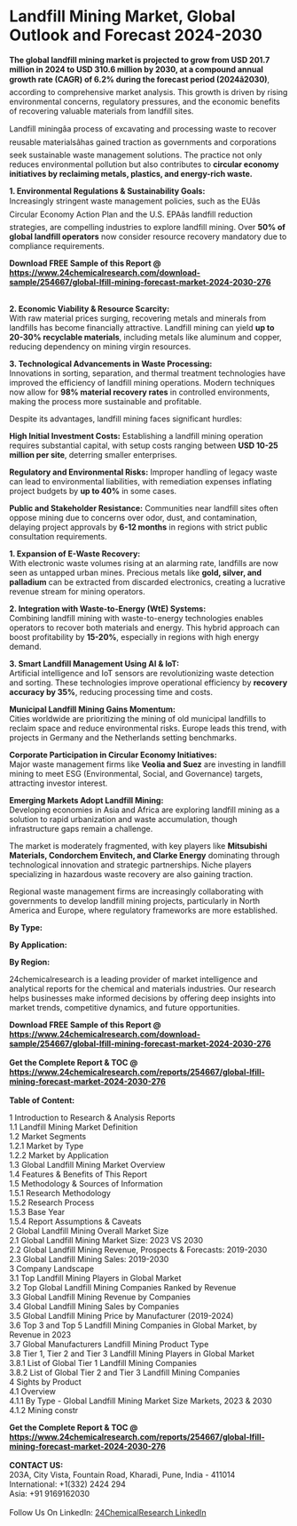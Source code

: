 <h1>Landfill Mining Market, Global Outlook and Forecast 2024-2030</h1><p><strong>The global landfill mining market is projected to grow from USD 201.7 million in 2024 to USD 310.6 million by 2030, at a compound annual growth rate (CAGR) of 6.2% during the forecast period (2024â2030)</strong>, according to comprehensive market analysis. This growth is driven by rising environmental concerns, regulatory pressures, and the economic benefits of recovering valuable materials from landfill sites.</p><p>Landfill miningâa process of excavating and processing waste to recover reusable materialsâhas gained traction as governments and corporations seek sustainable waste management solutions. The practice not only reduces environmental pollution but also contributes to <strong>circular economy initiatives by reclaiming metals, plastics, and energy-rich waste.</strong></p><p><strong>1. Environmental Regulations &amp; Sustainability Goals:</strong><br>
Increasingly stringent waste management policies, such as the EUâs Circular Economy Action Plan and the U.S. EPAâs landfill reduction strategies, are compelling industries to explore landfill mining. Over <strong>50% of global landfill operators</strong> now consider resource recovery mandatory due to compliance requirements.</p><div><b>Download FREE Sample of this Report @ 
            <a href="https://www.24chemicalresearch.com/download-sample/254667/global-lfill-mining-forecast-market-2024-2030-276">
            https://www.24chemicalresearch.com/download-sample/254667/global-lfill-mining-forecast-market-2024-2030-276</a></b></div><br><p><strong>2. Economic Viability &amp; Resource Scarcity:</strong><br>
With raw material prices surging, recovering metals and minerals from landfills has become financially attractive. Landfill mining can yield <strong>up to 20-30% recyclable materials</strong>, including metals like aluminum and copper, reducing dependency on mining virgin resources.</p><p><strong>3. Technological Advancements in Waste Processing:</strong><br>
Innovations in sorting, separation, and thermal treatment technologies have improved the efficiency of landfill mining operations. Modern techniques now allow for <strong>98% material recovery rates</strong> in controlled environments, making the process more sustainable and profitable.</p><p>Despite its advantages, landfill mining faces significant hurdles:</p><p><strong>High Initial Investment Costs:</strong> Establishing a landfill mining operation requires substantial capital, with setup costs ranging between <strong>USD 10-25 million per site</strong>, deterring smaller enterprises.</p><p><strong>Regulatory and Environmental Risks:</strong> Improper handling of legacy waste can lead to environmental liabilities, with remediation expenses inflating project budgets by <strong>up to 40%</strong> in some cases.</p><p><strong>Public and Stakeholder Resistance:</strong> Communities near landfill sites often oppose mining due to concerns over odor, dust, and contamination, delaying project approvals by <strong>6-12 months</strong> in regions with strict public consultation requirements.</p><p><strong>1. Expansion of E-Waste Recovery:</strong><br>
With electronic waste volumes rising at an alarming rate, landfills are now seen as untapped urban mines. Precious metals like <strong>gold, silver, and palladium</strong> can be extracted from discarded electronics, creating a lucrative revenue stream for mining operators.</p><p><strong>2. Integration with Waste-to-Energy (WtE) Systems:</strong><br>
Combining landfill mining with waste-to-energy technologies enables operators to recover both materials and energy. This hybrid approach can boost profitability by <strong>15-20%</strong>, especially in regions with high energy demand.</p><p><strong>3. Smart Landfill Management Using AI &amp; IoT:</strong><br>
Artificial intelligence and IoT sensors are revolutionizing waste detection and sorting. These technologies improve operational efficiency by <strong>recovery accuracy by 35%</strong>, reducing processing time and costs.</p><p><strong>Municipal Landfill Mining Gains Momentum:</strong><br>
	Cities worldwide are prioritizing the mining of old municipal landfills to reclaim space and reduce environmental risks. Europe leads this trend, with projects in Germany and the Netherlands setting benchmarks.</p><p><strong>Corporate Participation in Circular Economy Initiatives:</strong><br>
	Major waste management firms like <strong>Veolia and Suez</strong> are investing in landfill mining to meet ESG (Environmental, Social, and Governance) targets, attracting investor interest.</p><p><strong>Emerging Markets Adopt Landfill Mining:</strong><br>
	Developing economies in Asia and Africa are exploring landfill mining as a solution to rapid urbanization and waste accumulation, though infrastructure gaps remain a challenge.</p><p>The market is moderately fragmented, with key players like <strong>Mitsubishi Materials, Condorchem Envitech, and Clarke Energy</strong> dominating through technological innovation and strategic partnerships. Niche players specializing in hazardous waste recovery are also gaining traction.</p><p>Regional waste management firms are increasingly collaborating with governments to develop landfill mining projects, particularly in North America and Europe, where regulatory frameworks are more established.</p><p><strong>By Type:</strong></p><p><strong>By Application:</strong></p><p><strong>By Region:</strong></p><p>24chemicalresearch is a leading provider of market intelligence and analytical reports for the chemical and materials industries. Our research helps businesses make informed decisions by offering deep insights into market trends, competitive dynamics, and future opportunities.</p><div><b>Download FREE Sample of this Report @ 
            <a href="https://www.24chemicalresearch.com/download-sample/254667/global-lfill-mining-forecast-market-2024-2030-276">
            https://www.24chemicalresearch.com/download-sample/254667/global-lfill-mining-forecast-market-2024-2030-276</a></b></div><br><div><b>Get the Complete Report & TOC @ 
            <a href="https://www.24chemicalresearch.com/reports/254667/global-lfill-mining-forecast-market-2024-2030-276">
            https://www.24chemicalresearch.com/reports/254667/global-lfill-mining-forecast-market-2024-2030-276</a></b></div><br>
            <b>Table of Content:</b><p>1 Introduction to Research & Analysis Reports<br />
    1.1 Landfill Mining Market Definition<br />
    1.2 Market Segments<br />
        1.2.1 Market by Type<br />
        1.2.2 Market by Application<br />
    1.3 Global Landfill Mining Market Overview<br />
    1.4 Features & Benefits of This Report<br />
    1.5 Methodology & Sources of Information<br />
        1.5.1 Research Methodology<br />
        1.5.2 Research Process<br />
        1.5.3 Base Year<br />
        1.5.4 Report Assumptions & Caveats<br />
2 Global Landfill Mining Overall Market Size<br />
    2.1 Global Landfill Mining Market Size: 2023 VS 2030<br />
    2.2 Global Landfill Mining Revenue, Prospects & Forecasts: 2019-2030<br />
    2.3 Global Landfill Mining Sales: 2019-2030<br />
3 Company Landscape<br />
    3.1 Top Landfill Mining Players in Global Market<br />
    3.2 Top Global Landfill Mining Companies Ranked by Revenue<br />
    3.3 Global Landfill Mining Revenue by Companies<br />
    3.4 Global Landfill Mining Sales by Companies<br />
    3.5 Global Landfill Mining Price by Manufacturer (2019-2024)<br />
    3.6 Top 3 and Top 5 Landfill Mining Companies in Global Market, by Revenue in 2023<br />
    3.7 Global Manufacturers Landfill Mining Product Type<br />
    3.8 Tier 1, Tier 2 and Tier 3 Landfill Mining Players in Global Market<br />
        3.8.1 List of Global Tier 1 Landfill Mining Companies<br />
        3.8.2 List of Global Tier 2 and Tier 3 Landfill Mining Companies<br />
4 Sights by Product<br />
    4.1 Overview<br />
        4.1.1 By Type - Global Landfill Mining Market Size Markets, 2023 & 2030<br />
        4.1.2 Mining constr</p><div><b>Get the Complete Report & TOC @ 
            <a href="https://www.24chemicalresearch.com/reports/254667/global-lfill-mining-forecast-market-2024-2030-276">
            https://www.24chemicalresearch.com/reports/254667/global-lfill-mining-forecast-market-2024-2030-276</a></b></div><br><b>CONTACT US:</b><br>
            203A, City Vista, Fountain Road, Kharadi, Pune, India - 411014<br>
            International: +1(332) 2424 294<br>
            Asia: +91 9169162030 <br><br>
            Follow Us On LinkedIn: <a href="https://www.linkedin.com/company/24chemicalresearch/">24ChemicalResearch LinkedIn</a>